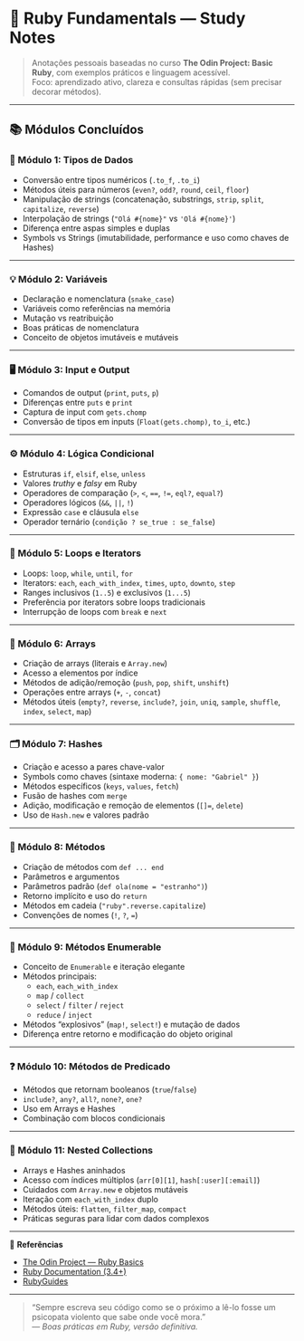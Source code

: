 # 💎 Ruby Fundamentals — Study Notes  

> Anotações pessoais baseadas no curso **The Odin Project: Basic Ruby**, com exemplos práticos e linguagem acessível.  
> Foco: aprendizado ativo, clareza e consultas rápidas (sem precisar decorar métodos).

---

## 📚 Módulos Concluídos  

### 🧩 Módulo 1: Tipos de Dados  
- Conversão entre tipos numéricos (`.to_f`, `.to_i`)  
- Métodos úteis para números (`even?`, `odd?`, `round`, `ceil`, `floor`)  
- Manipulação de strings (concatenação, substrings, `strip`, `split`, `capitalize`, `reverse`)  
- Interpolação de strings (`"Olá #{nome}"` vs `'Olá #{nome}'`)  
- Diferença entre aspas simples e duplas  
- Symbols vs Strings (imutabilidade, performance e uso como chaves de Hashes)  

---

### 💡 Módulo 2: Variáveis  
- Declaração e nomenclatura (`snake_case`)  
- Variáveis como referências na memória  
- Mutação vs reatribuição  
- Boas práticas de nomenclatura  
- Conceito de objetos imutáveis e mutáveis  

---

### 🖥️ Módulo 3: Input e Output  
- Comandos de output (`print`, `puts`, `p`)  
- Diferenças entre `puts` e `print`  
- Captura de input com `gets.chomp`  
- Conversão de tipos em inputs (`Float(gets.chomp)`, `to_i`, etc.)

---

### ⚙️ Módulo 4: Lógica Condicional  
- Estruturas `if`, `elsif`, `else`, `unless`  
- Valores *truthy* e *falsy* em Ruby  
- Operadores de comparação (`>`, `<`, `==`, `!=`, `eql?`, `equal?`)  
- Operadores lógicos (`&&`, `||`, `!`)  
- Expressão `case` e cláusula `else`  
- Operador ternário (`condição ? se_true : se_false`)  

---

### 🔁 Módulo 5: Loops e Iterators  
- Loops: `loop`, `while`, `until`, `for`  
- Iterators: `each`, `each_with_index`, `times`, `upto`, `downto`, `step`  
- Ranges inclusivos (`1..5`) e exclusivos (`1...5`)  
- Preferência por iterators sobre loops tradicionais  
- Interrupção de loops com `break` e `next`  

---

### 🧮 Módulo 6: Arrays  
- Criação de arrays (literais e `Array.new`)  
- Acesso a elementos por índice  
- Métodos de adição/remoção (`push`, `pop`, `shift`, `unshift`)  
- Operações entre arrays (`+`, `-`, `concat`)  
- Métodos úteis (`empty?`, `reverse`, `include?`, `join`, `uniq`, `sample`, `shuffle`, `index`, `select`, `map`)  

---

### 🗂️ Módulo 7: Hashes  
- Criação e acesso a pares chave-valor  
- Symbols como chaves (sintaxe moderna: `{ nome: "Gabriel" }`)  
- Métodos específicos (`keys`, `values`, `fetch`)  
- Fusão de hashes com `merge`  
- Adição, modificação e remoção de elementos (`[]=`, `delete`)  
- Uso de `Hash.new` e valores padrão  

---

### 🧱 Módulo 8: Métodos  
- Criação de métodos com `def ... end`  
- Parâmetros e argumentos  
- Parâmetros padrão (`def ola(nome = "estranho")`)  
- Retorno implícito e uso do `return`  
- Métodos em cadeia (`"ruby".reverse.capitalize`)  
- Convenções de nomes (`!`, `?`, `=`)  

---

### 🔢 Módulo 9: Métodos Enumerable  
- Conceito de `Enumerable` e iteração elegante  
- Métodos principais:  
  - `each`, `each_with_index`  
  - `map` / `collect`  
  - `select` / `filter` / `reject`  
  - `reduce` / `inject`  
- Métodos “explosivos” (`map!`, `select!`) e mutação de dados  
- Diferença entre retorno e modificação do objeto original  

---

### ❓ Módulo 10: Métodos de Predicado  
- Métodos que retornam booleanos (`true`/`false`)  
- `include?`, `any?`, `all?`, `none?`, `one?`  
- Uso em Arrays e Hashes  
- Combinação com blocos condicionais  

---

### 🧩 Módulo 11: Nested Collections  
- Arrays e Hashes aninhados  
- Acesso com índices múltiplos (`arr[0][1]`, `hash[:user][:email]`)  
- Cuidados com `Array.new` e objetos mutáveis  
- Iteração com `each_with_index` duplo  
- Métodos úteis: `flatten`, `filter_map`, `compact`  
- Práticas seguras para lidar com dados complexos  

---

📘 **Referências**  
- [The Odin Project — Ruby Basics](https://www.theodinproject.com/paths/full-stack-ruby-on-rails/courses/ruby)  
- [Ruby Documentation (3.4+)](https://docs.ruby-lang.org/en/3.4/)  
- [RubyGuides](https://www.rubyguides.com/)  

---

> “Sempre escreva seu código como se o próximo a lê-lo fosse um psicopata violento que sabe onde você mora.”  
> — *Boas práticas em Ruby, versão definitiva.*
